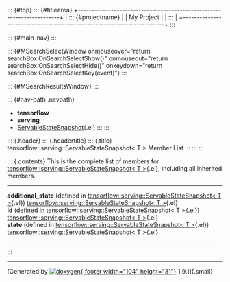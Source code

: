 ::: {#top}
::: {#titlearea}
+-----------------------------------------------------------------------+
| ::: {#projectname}                                                    |
| My Project                                                            |
| :::                                                                   |
+-----------------------------------------------------------------------+
:::

::: {#main-nav}
:::

::: {#MSearchSelectWindow onmouseover="return searchBox.OnSearchSelectShow()" onmouseout="return searchBox.OnSearchSelectHide()" onkeydown="return searchBox.OnSearchSelectKey(event)"}
:::

::: {#MSearchResultsWindow}
:::

::: {#nav-path .navpath}
-   **tensorflow**
-   **serving**
-   [ServableStateSnapshot](structtensorflow_1_1serving_1_1ServableStateSnapshot.html){.el}
:::
:::

::: {.header}
::: {.headertitle}
::: {.title}
tensorflow::serving::ServableStateSnapshot\< T \> Member List
:::
:::
:::

::: {.contents}
This is the complete list of members for
[tensorflow::serving::ServableStateSnapshot\< T
\>](structtensorflow_1_1serving_1_1ServableStateSnapshot.html){.el},
including all inherited members.

  -------------------------------------------------------------------------------------------------------------------------------------------------------- --------------------------------------------------------------------------------------------------------------------- --
  **additional\_state** (defined in [tensorflow::serving::ServableStateSnapshot\< T \>](structtensorflow_1_1serving_1_1ServableStateSnapshot.html){.el})   [tensorflow::serving::ServableStateSnapshot\< T \>](structtensorflow_1_1serving_1_1ServableStateSnapshot.html){.el}   
  **id** (defined in [tensorflow::serving::ServableStateSnapshot\< T \>](structtensorflow_1_1serving_1_1ServableStateSnapshot.html){.el})                  [tensorflow::serving::ServableStateSnapshot\< T \>](structtensorflow_1_1serving_1_1ServableStateSnapshot.html){.el}   
  **state** (defined in [tensorflow::serving::ServableStateSnapshot\< T \>](structtensorflow_1_1serving_1_1ServableStateSnapshot.html){.el})               [tensorflow::serving::ServableStateSnapshot\< T \>](structtensorflow_1_1serving_1_1ServableStateSnapshot.html){.el}   
  -------------------------------------------------------------------------------------------------------------------------------------------------------- --------------------------------------------------------------------------------------------------------------------- --
:::

------------------------------------------------------------------------

[Generated by [![doxygen](doxygen.svg){.footer width="104"
height="31"}](https://www.doxygen.org/index.html) 1.9.1]{.small}
